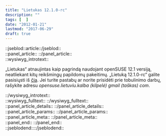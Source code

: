 ```yaml
---
title: "Lietukas 12.1.0-rc"
description: ""
tags: [  ]
date: "2012-01-21"
lastmod: "2017-06-29"
draft: true
---
```

  
::jseblod::article::/jseblod::  
::panel\_article:: ::/panel\_article::  
::wysiwyg\_introtext::

„Lietukas“ atnaujintas kaip pagrindą naudojant openSUSE 12.1 versiją, neatliekant kitų reikšmingų papildomų pakeitimų. „Lietuką 12.1.0-rc“ galite pasisiųsti iš [čia](http://ftp.akl.lt/users/embar/Lietukas/). Jei turite pastabų ar norite prisidėti prie tobulinimo darbų, rašykite adresu _opensuse.lietuviu.kalba (kilpelė) gmail (taškas) com_.

::/wysiwyg\_introtext::  
::wysiwyg\_fulltext:: ::/wysiwyg\_fulltext::  
::panel\_article\_details:: ::/panel\_article\_details::  
::panel\_article\_params:: ::/panel\_article\_params::  
::panel\_article\_meta:: ::/panel\_article\_meta::  
::panel\_end:: ::/panel\_end::  
::jseblodend::::/jseblodend::

